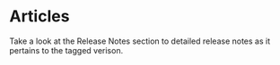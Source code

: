 # Articles

Take a look at the Release Notes section to detailed release notes as it pertains to the tagged verison.